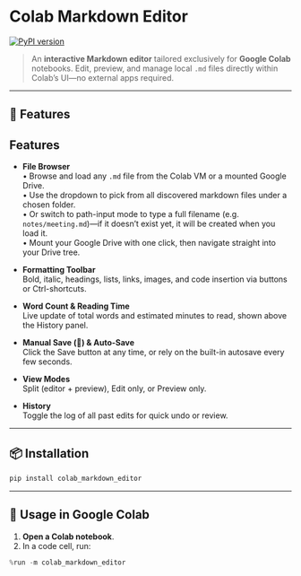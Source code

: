 # Colab Markdown Editor

[![PyPI version](https://img.shields.io/pypi/v/colab_markdown_editor.svg)](https://pypi.org/project/colab_markdown_editor)

> An **interactive Markdown editor** tailored exclusively for **Google Colab** notebooks. Edit, preview, and manage local `.md` files directly within Colab’s UI—no external apps required.

---

## 🚀 Features

## Features

- **File Browser**  
  • Browse and load any `.md` file from the Colab VM or a mounted Google Drive.  
  • Use the dropdown to pick from all discovered markdown files under a chosen folder.  
  • Or switch to path-input mode to type a full filename (e.g. `notes/meeting.md`)—if it doesn’t exist yet, it will be created when you load it.  
  • Mount your Google Drive with one click, then navigate straight into your Drive tree.
  
- **Formatting Toolbar**  
  Bold, italic, headings, lists, links, images, and code insertion via buttons or Ctrl-shortcuts.

- **Word Count & Reading Time**  
  Live update of total words and estimated minutes to read, shown above the History panel.

- **Manual Save (💾) & Auto-Save**  
  Click the Save button at any time, or rely on the built-in autosave every few seconds.

- **View Modes**  
  Split (editor + preview), Edit only, or Preview only.

- **History**  
  Toggle the log of all past edits for quick undo or review.


---

## 📦 Installation

```bash
pip install colab_markdown_editor
```

---

## 🎯 Usage in Google Colab

1. **Open a Colab notebook**.
2. In a code cell, run:

```python
%run -m colab_markdown_editor
```

